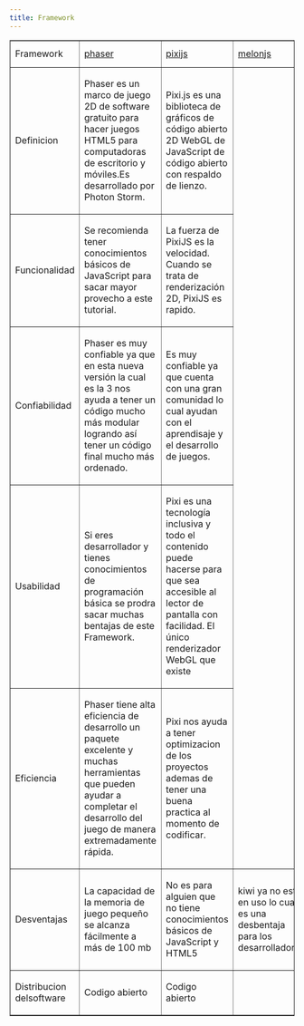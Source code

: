```yaml
---
title: Framework
---
```


<html lang="en">
<head>
    <meta charset="UTF-8">
    <meta name="viewport" content="width=device-width, initial-scale=1.0">
    <meta http-equiv="X-UA-Compatible" content="ie=edge">
    <title>Game basic pixi</title>
    <link rel="stylesheet" href="style.css">
</head>
<body>   
    <table class="egt" border="1">
	 <tr>	
    <td>Framework</td>
    <td><a href="http://phaser.io/">phaser</a></td>
	<td><a href="https://www.pixijs.com"> pixijs</a></td>
    <td><a href="http://phaser.io/">melonjs</a></td>
    <td><a href="http://www.kiwijs.org/">kiwijs</a></td>
    <td><a href="https://gdevelop-app.com/">gdevelop-app</a></td>
    <td><a href="https://www.babylonjs.com/">babylonjs</a></td>
  </tr>
  <tr>
  	<td>Definicion</td>
    <td><p>Phaser es un marco de juego 2D de software gratuito para hacer juegos HTML5 para computadoras de escritorio y móviles.Es desarrollado por Photon Storm.</p></td>
    <td><p>Pixi.js es una biblioteca de gráficos de código abierto 2D WebGL de JavaScript de código abierto con respaldo de lienzo.</p></td>
    <!-- <td><p></p></td> -->
  </tr>
  <tr>
    <td>Funcionalidad</td>
    <td><p>Se recomienda tener conocimientos básicos de JavaScript para sacar mayor provecho a este tutorial.</p></td>
    <td><p>La fuerza de PixiJS es la velocidad. Cuando se trata de renderización 2D, PixiJS es rapido.</p></td>
  </tr>
  <tr>
    <td>Confiabilidad</td>
    <td><p>Phaser es muy confiable ya que  en esta nueva versión  la cual es la 3 nos ayuda a tener un código mucho más modular logrando así tener un código final mucho más ordenado.</p></td>
    <td><p>Es muy confiable ya que cuenta con una gran comunidad lo cual ayudan con el aprendisaje y el desarrollo de juegos.</p></td>
  </tr>
  <tr>
    <td> Usabilidad</td>
    <td><p>Si eres desarrollador y tienes conocimientos de programación básica se prodra sacar muchas bentajas de este Framework.</p></td>
    <td><p>Pixi es una tecnología inclusiva y todo el contenido puede hacerse para que sea accesible al lector de pantalla con facilidad. El único renderizador WebGL que existe</p></td>
  </tr>
  <tr>
    <td>Eficiencia</td>
    <td><p>Phaser tiene alta eficiencia de desarrollo un paquete excelente y muchas herramientas que pueden ayudar a completar el desarrollo del juego de manera extremadamente rápida.</p></td>
    <td><p>Pixi nos ayuda a tener optimizacion de los proyectos ademas de tener una buena practica al momento de codificar.</p></td>
    <tr>
    <td>Desventajas</td>
    <td><p> La capacidad de la memoria de juego pequeño se alcanza fácilmente a más de 100 mb</p></td>
    <td><p>No es para alguien que no tiene conocimientos básicos de JavaScript y HTML5</p> </td>
        <td><p>kiwi ya no esta en uso lo cual es una desbentaja para los desarrolladores</p></td>
  	</tr>
    <tr>
  	<td>Distribucion delsoftware</td>
    <td><p>Codigo abierto</p></td>
    <td><p>Codigo abierto</p></td>
  </tr>
</table>
    <div id="juego"></div>
    <script src="pixi.min.js"></script>
    <script src="functions.js"></script>
    <script src="init.js"></script>
</body>
</html>